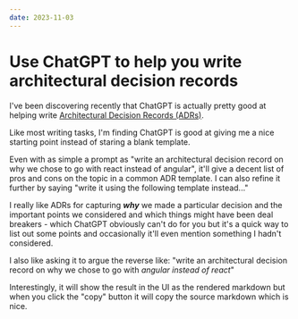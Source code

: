 ```yaml
---
date: 2023-11-03
---
```


# Use ChatGPT to help you write architectural decision records

I've been discovering recently that ChatGPT is actually pretty good at helping write [Architectural Decision Records (ADRs)](https://adr.github.io/).

Like most writing tasks, I'm finding ChatGPT is good at giving me a nice starting point instead of staring a blank template.

Even with as simple a prompt as "write an architectural decision record on why we chose to go with react instead of angular", it'll give a decent list of pros and cons on the topic in a common ADR template.
I can also refine it further by saying "write it using the following template instead..."

I really like ADRs for capturing **_why_** we made a particular decision and the important points we considered and which things might have been deal breakers - which ChatGPT obviously can't do for you but it's a quick way to list out some points and occasionally it'll even mention something I hadn't considered.

I also like asking it to argue the reverse like: "write an architectural decision record on why we chose to go with _angular instead of react_"

Interestingly, it will show the result in the UI as the rendered markdown but when you click the "copy" button it will copy the source markdown which is nice.
